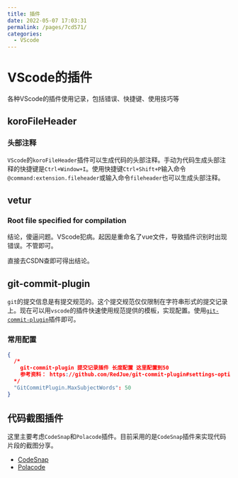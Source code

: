 ```yaml
---
title: 插件
date: 2022-05-07 17:03:31
permalink: /pages/7cd571/
categories: 
  - VScode
---
```


# VScode的插件
各种VScode的插件使用记录，包括错误、快捷键、使用技巧等


## koroFileHeader
### 头部注释
`VScode`的`koroFileHeader`插件可以生成代码的头部注释。手动为代码生成头部注释的快捷键是`Ctrl+Window+I`。使用快捷键`Ctrl+Shift+P`输入命令`@command:extension.fileheader`或输入命令`fileheader`也可以生成头部注释。



## vetur

### Root file specified for compilation
结论，傻逼问题。VScode犯病。起因是重命名了vue文件，导致插件识别时出现错误。不管即可。

直接去CSDN查即可得出结论。




## git-commit-plugin
`git`的提交信息是有提交规范的。这个提交规范仅仅限制在字符串形式的提交记录上。现在可以用`vscode`的插件快速使用规范提供的模板，实现配置。使用[`git-commit-plugin`](https://marketplace.visualstudio.com/items?itemName=redjue.git-commit-plugin)插件即可。

### 常用配置
``` json
{
  /*
    git-commit-plugin 提交记录插件 长度配置 这里配置到50
    参考资料： https://github.com/RedJue/git-commit-plugin#settings-options
  */
  "GitCommitPlugin.MaxSubjectWords": 50
}
```

## 代码截图插件
这里主要考虑`CodeSnap`和`Polacode`插件。目前采用的是`CodeSnap`插件来实现代码片段的截图分享。

- [CodeSnap](https://marketplace.visualstudio.com/items?itemName=adpyke.codesnap)
- [Polacode](https://marketplace.visualstudio.com/items?itemName=pnp.polacode)
